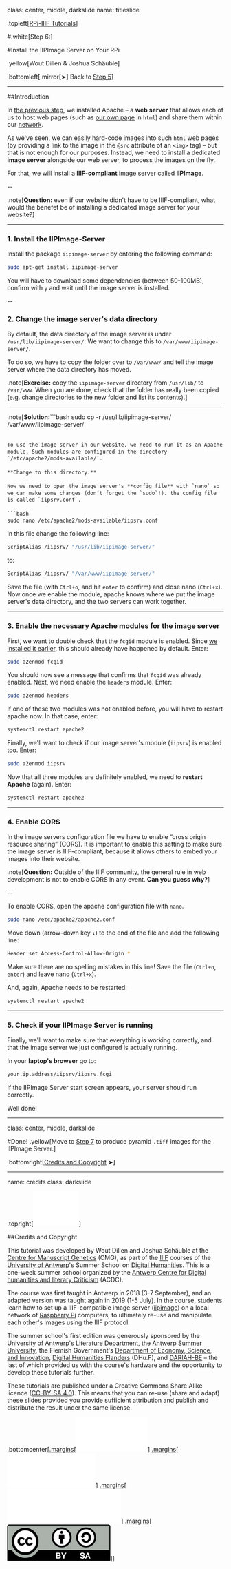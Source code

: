 class: center, middle, darkslide
name: titleslide

.topleft[[RPi-IIIF Tutorials](index.html)] 

#.white[Step 6:]

#Install the IIPImage Server on Your RPi

.yellow[Wout Dillen & Joshua Schäuble]

.bottomleft[.mirror[&#10148;] Back to [Step 5](step5.html)]

---

##Introduction

In [the previous step](step5.html), we installed Apache – a **web server** that allows each of us to host web pages (such as [our own page](step4.html#html) in `html`) and share them within our [network](step1.html). 

As we've seen, we can easily hard-code images into such `html` web pages (by providing a link to the image in the `@src` attribute of an `<img>` tag) – but that is not enough for our purposes. Instead, we need to install a dedicated **image server** alongside our web server, to process the images on the fly. 

For that, we will install a **IIIF-compliant** image server called **IIPImage**.

--

.note[**Question:** even if our website didn't have to be IIIF-compliant, what would the benefet be of installing a dedicated image server for your website?]

---

### 1. Install the IIPImage-Server

Install the package `iipimage-server` by entering the following command: 

```bash
sudo apt-get install iipimage-server
```

You will have to download some dependencies (between 50-100MB), confirm with `y` and wait until the image server is installed.


--

### 2. Change the image server's data directory

By default, the data directory of the image server is under `/usr/lib/iipimage-server/`. We want to change this to `/var/www/iipimage-server/`. 

To do so, we have to copy the folder over to `/var/www/` and tell the image server where the data directory has moved.

.note[**Exercise:** copy the `iipimage-server` directory from `/usr/lib/` to `/var/www`. When you are done, check that the folder has really been copied (e.g. change directories to the new folder and list its contents).]

---

.note[**Solution:**```bash
sudo cp -r /usr/lib/iipimage-server/ /var/www/iipimage-server/ 
```]

To use the image server in our website, we need to run it as an Apache module. Such modules are configured in the directory `/etc/apache2/mods-available/`. 

**Change to this directory.**

Now we need to open the image server's **config file** with `nano` so we can make some changes (don’t forget the `sudo`!). the config file is called `iipsrv.conf`.

```bash
sudo nano /etc/apache2/mods-available/iipsrv.conf 
```

In this file change the following line: 

```bash
ScriptAlias /iipsrv/ "/usr/lib/iipimage-server/"
```

to:

```bash
ScriptAlias /iipsrv/ "/var/www/iipimage-server/"
```

Save the file (with `Ctrl+o`, and hit `enter` to confirm) and close nano (`Ctrl+x`). Now once we enable the module, apache knows where we put the image server's data directory, and the two servers can work together.

---

### 3. Enable the necessary Apache modules for the image server

First, we want to double check that the `fcgid` module is enabled. Since [we installed it earlier](step5.fcgid), this should already have happened by default. Enter:

```bash
sudo a2enmod fcgid
```

You should now see a message that confirms that `fcgid` was already enabled. Next, we need enable the `headers` module. Enter:

```bash
sudo a2enmod headers
```

If one of these two modules was not enabled before, you will have to restart apache now. In that case, enter:

```bash
systemctl restart apache2
```

Finally, we'll want to check if our image server's module (`iipsrv`) is enabled too. Enter:

```bash
sudo a2enmod iipsrv
```
Now that all three modules are definitely enabled, we need to **restart Apache** (again). Enter:

```bash
systemctl restart apache2
```
---

### 4. Enable CORS

In the image servers configuration file we have to enable “cross origin resource sharing” (CORS). It is important to enable this setting to make sure the image server is IIIF-compliant, because it allows others to embed your images into their website. 

.note[**Question:** Outside of the IIIF community, the general rule in web development is not to enable CORS in any event. **Can you guess why?**]

--

To enable CORS, open the apache configuration file with `nano`.

```bash
sudo nano /etc/apache2/apache2.conf
```

Move down (arrow-down key `↓`) to the end of the file and add the following line:

```bash
Header set Access-Control-Allow-Origin *
```

Make sure there are no spelling mistakes in this line! Save the file (`Ctrl+o`, `enter`) and leave nano (`Ctrl+x`).

And, again, Apache needs to be restarted:

```bash
systemctl restart apache2
``` 

---

### 5. Check if your IIPImage Server is running

Finally, we'll want to make sure that everything is working correctly, and that the image server we just configured is actually running. 

In your **laptop's browser** go to:  

```bash
your.ip.address/iipsrv/iipsrv.fcgi
```  

If the IIPImage Server start screen appears, your server should run correctly. 

Well done!

---

class: center, middle, darkslide

#Done!
.yellow[Move to [Step 7](step7.html) to produce pyramid `.tiff` images for the IIPImage Server.]

.bottomright[[Credits and Copyright](#credits) &#10148;]

---

name: credits
class: darkslide

.topright[[![UAntwerpen](img/logos/ua.svg)](https://www.uantwerpen.be/)]

##Credits and Copyright

This tutorial was developed by Wout Dillen and Joshua Schäuble at the [Centre for Manuscript Genetics](https://www.uantwerpen.be/en/research-groups/centre-for-manuscript-genetics/) (CMG), as part of the [IIIF](https://iiif.io) courses of the [University of Antwerp](https://www.uantwerpen.be/)'s Summer School on [Digital Humanities](https://www.uantwerpen.be/en/summer-schools/digital-humanities--/). This is a one-week summer school organized by the [Antwerp Centre for Digital humanities and literary Criticism](https://www.uantwerpen.be/en/research-groups/digitalhumanities/) (ACDC). 

The course was first taught in Antwerp in 2018 (3-7 September), and an adapted version was taught again in 2019 (1-5 July). In the course, students learn how to set up a IIIF-compatible image server ([iipimage](http://iipimage.sourceforge.net)) on a local network of [Raspberry Pi](https://www.raspberrypi.org) computers, to ultimately re-use and manipulate each other's images using the IIIF protocol. 

The summer school's first edition was generously sponsored by the University of Antwerp's [Literature Department](https://www.uantwerpen.be/en/faculties/faculty-of-arts/research-and-valoris/departments/department-of-literature/), the [Antwerp Summer University](https://www.uantwerpen.be/en/education/international/international-students/antwerp-summer-university/), the Flemish Government's [Department of Economy, Science, and Innovation](https://www.ewi-vlaanderen.be), [Digital Humanities Flanders](http://uahost.uantwerpen.be/platformdh/index.php/dhu-f/) (DHu.F), and [DARIAH-BE](http://be.dariah.eu) – the last of which provided us with the course's hardware and the opportunity to develop these tutorials further. 

These tutorials are published under a Creative Commons Share Alike licence ([CC-BY-SA 4.0](https://creativecommons.org/licenses/by-sa/4.0/)). This means that you can re-use (share and adapt) these slides provided you provide sufficient attribution and publish and distribute the result under the same license.

.bottomcenter[[.margins[![Digital Humanities Flanders](img/logos/dhuf.svg)]](http://uahost.uantwerpen.be/platformdh/index.php/dhu-f/) [.margins[![ewi-vlaanderen](img/logos/ewi.svg)]](https://www.ewi-vlaanderen.be) [.margins[![DARIAH-BE](img/logos/dariah.svg)]](http://be.dariah.eu) [.margins[![CC-BY-SA 4.0](img/logos/ccbysa.svg)]](https://creativecommons.org/licenses/by-sa/4.0/)]